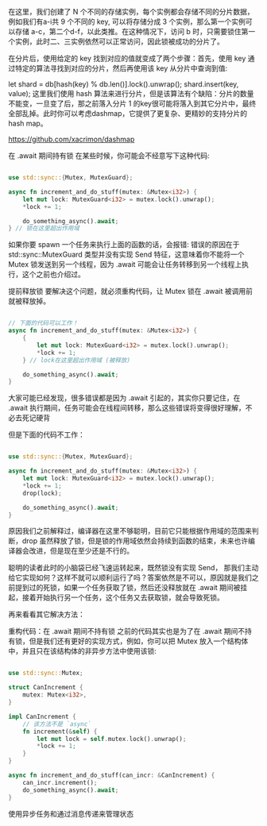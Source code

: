 在这里，我们创建了 N 个不同的存储实例，每个实例都会存储不同的分片数据，例如我们有a-i共 9 个不同的 key, 可以将存储分成 3
个实例，那么第一个实例可以存储 a-c，第二个d-f，以此类推。在这种情况下，访问 b 时，只需要锁住第一个实例，此时二、三实例依然可以正常访问，因此锁被成功的分片了。

在分片后，使用给定的 key 找到对应的值就变成了两个步骤：首先，使用 key 通过特定的算法寻找到对应的分片，然后再使用该 key
从分片中查询到值:

let shard = db[hash(key) % db.len()].lock().unwrap();
shard.insert(key, value);
这里我们使用 hash 算法来进行分片，但是该算法有个缺陷：分片的数量不能变，一旦变了后，那之前落入分片 1
的key很可能将落入到其它分片中，最终全部乱掉。此时你可以考虑dashmap，它提供了更复杂、更精妙的支持分片的hash map。

https://github.com/xacrimon/dashmap

在 .await 期间持有锁
在某些时候，你可能会不经意写下这种代码:

```rust

use std::sync::{Mutex, MutexGuard};

async fn increment_and_do_stuff(mutex: &Mutex<i32>) {
    let mut lock: MutexGuard<i32> = mutex.lock().unwrap();
    *lock += 1;

    do_something_async().await;
} // 锁在这里超出作用域
```

如果你要 spawn 一个任务来执行上面的函数的话，会报错:
错误的原因在于 std::sync::MutexGuard 类型并没有实现 Send 特征，这意味着你不能将一个 Mutex 锁发送到另一个线程，因为 .await
可能会让任务转移到另一个线程上执行，这个之前也介绍过。

提前释放锁
要解决这个问题，就必须重构代码，让 Mutex 锁在 .await 被调用前就被释放掉。

```rust

// 下面的代码可以工作！
async fn increment_and_do_stuff(mutex: &Mutex<i32>) {
    {
        let mut lock: MutexGuard<i32> = mutex.lock().unwrap();
        *lock += 1;
    } // lock在这里超出作用域 (被释放)

    do_something_async().await;
}
```

大家可能已经发现，很多错误都是因为 .await 引起的，其实你只要记住，在 .await 执行期间，任务可能会在线程间转移，那么这些错误将变得很好理解，不必去死记硬背

但是下面的代码不工作：

```rust

use std::sync::{Mutex, MutexGuard};

async fn increment_and_do_stuff(mutex: &Mutex<i32>) {
    let mut lock: MutexGuard<i32> = mutex.lock().unwrap();
    *lock += 1;
    drop(lock);

    do_something_async().await;
}
```

原因我们之前解释过，编译器在这里不够聪明，目前它只能根据作用域的范围来判断，drop
虽然释放了锁，但是锁的作用域依然会持续到函数的结束，未来也许编译器会改进，但是现在至少还是不行的。

聪明的读者此时的小脑袋已经飞速运转起来，既然锁没有实现 Send，
那我们主动给它实现如何？这样不就可以顺利运行了吗？答案依然是不可以，原因就是我们之前提到过的死锁，如果一个任务获取了锁，然后还没释放就在
.await 期间被挂起，接着开始执行另一个任务，这个任务又去获取锁，就会导致死锁。

再来看看其它解决方法：

重构代码：在 .await 期间不持有锁
之前的代码其实也是为了在 .await 期间不持有锁，但是我们还有更好的实现方式，例如，你可以把 Mutex
放入一个结构体中，并且只在该结构体的非异步方法中使用该锁:

```rust

use std::sync::Mutex;

struct CanIncrement {
    mutex: Mutex<i32>,
}

impl CanIncrement {
    // 该方法不是 `async`
    fn increment(&self) {
        let mut lock = self.mutex.lock().unwrap();
        *lock += 1;
    }
}

async fn increment_and_do_stuff(can_incr: &CanIncrement) {
    can_incr.increment();
    do_something_async().await;
}
```

使用异步任务和通过消息传递来管理状态

